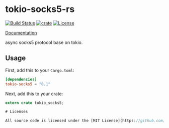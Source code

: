 # tokio-socks5-rs
[![Build Status](https://img.shields.io/travis/cssivision/tokio-socks5-rs.svg?style=flat-square)](https://travis-ci.org/cssivision/tokio-socks5-rs)
[![crate](https://img.shields.io/crates/v/tokio-socks5.svg)](https://crates.io/crates/tokio-socks5-rs)
[![License](http://img.shields.io/badge/license-mit-blue.svg)](https://github.com/cssivision/tokio-socks5-rs/blob/master/LICENSE)

[Documentation](https://docs.rs/tokio-socks5)

async socks5 protocol base on tokio.

## Usage

First, add this to your `Cargo.toml`:

```toml
[dependencies]
tokio-socks5 = "0.1"
```

Next, add this to your crate:

```rust
extern crate tokio_socks5;

# Licenses

All source code is licensed under the [MIT License](https://github.com/cssivision/tokio-socks5-rs/blob/master/LICENSE).